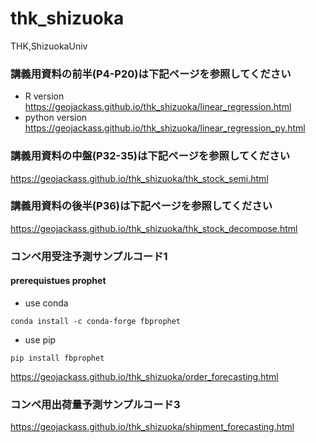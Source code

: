 # thk_shizuoka
THK,ShizuokaUniv

### 講義用資料の前半(P4-P20)は下記ページを参照してください
- R version https://geojackass.github.io/thk_shizuoka/linear_regression.html
- python version https://geojackass.github.io/thk_shizuoka/linear_regression_py.html

### 講義用資料の中盤(P32-35)は下記ページを参照してください
https://geojackass.github.io/thk_shizuoka/thk_stock_semi.html

### 講義用資料の後半(P36)は下記ページを参照してください
https://geojackass.github.io/thk_shizuoka/thk_stock_decompose.html

### コンペ用受注予測サンプルコード1
#### prerequistues prophet
- use conda
```
conda install -c conda-forge fbprophet
```

- use pip
```
pip install fbprophet
```

https://geojackass.github.io/thk_shizuoka/order_forecasting.html

### コンペ用出荷量予測サンプルコード3
https://geojackass.github.io/thk_shizuoka/shipment_forecasting.html
